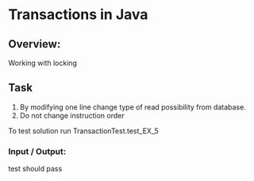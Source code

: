 # Transactions in Java

## Overview:

Working with locking

## Task

1. By modifying one line change type of read possibility from database.
2. Do not change instruction order

To test solution run TransactionTest.test_EX_5

### Input / Output:

test should pass
